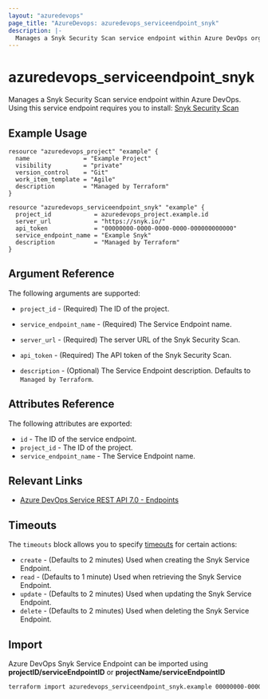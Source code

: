 ```yaml
---
layout: "azuredevops"
page_title: "AzureDevops: azuredevops_serviceendpoint_snyk"
description: |-
  Manages a Snyk Security Scan service endpoint within Azure DevOps organization.
---
```


# azuredevops_serviceendpoint_snyk

Manages a Snyk Security Scan service endpoint within Azure DevOps. Using this service endpoint requires you to install: [Snyk Security Scan](https://marketplace.visualstudio.com/items?itemName=Snyk.snyk-security-scan)

## Example Usage

```hcl
resource "azuredevops_project" "example" {
  name               = "Example Project"
  visibility         = "private"
  version_control    = "Git"
  work_item_template = "Agile"
  description        = "Managed by Terraform"
}

resource "azuredevops_serviceendpoint_snyk" "example" {
  project_id            = azuredevops_project.example.id
  server_url            = "https://snyk.io/"
  api_token             = "00000000-0000-0000-0000-000000000000"
  service_endpoint_name = "Example Snyk"
  description           = "Managed by Terraform"
}
```

## Argument Reference

The following arguments are supported:

* `project_id` - (Required) The ID of the project.

* `service_endpoint_name` - (Required) The Service Endpoint name.

* `server_url` - (Required) The server URL of the Snyk Security Scan.

* `api_token` - (Required) The API token of the Snyk Security Scan.

* `description` - (Optional) The Service Endpoint description. Defaults to `Managed by Terraform`.

## Attributes Reference

The following attributes are exported:

- `id` - The ID of the service endpoint.
- `project_id` - The ID of the project.
- `service_endpoint_name` - The Service Endpoint name.

## Relevant Links

- [Azure DevOps Service REST API 7.0 - Endpoints](https://docs.microsoft.com/en-us/rest/api/azure/devops/serviceendpoint/endpoints?view=azure-devops-rest-7.0)

## Timeouts

The `timeouts` block allows you to specify [timeouts](https://developer.hashicorp.com/terraform/language/resources/syntax#operation-timeouts) for certain actions:

* `create` - (Defaults to 2 minutes) Used when creating the Snyk Service Endpoint.
* `read` - (Defaults to 1 minute) Used when retrieving the Snyk Service Endpoint.
* `update` - (Defaults to 2 minutes) Used when updating the Snyk Service Endpoint.
* `delete` - (Defaults to 2 minutes) Used when deleting the Snyk Service Endpoint.

## Import

Azure DevOps Snyk Service Endpoint can be imported using **projectID/serviceEndpointID** or **projectName/serviceEndpointID**

```sh
terraform import azuredevops_serviceendpoint_snyk.example 00000000-0000-0000-0000-000000000000/00000000-0000-0000-0000-000000000000
```

